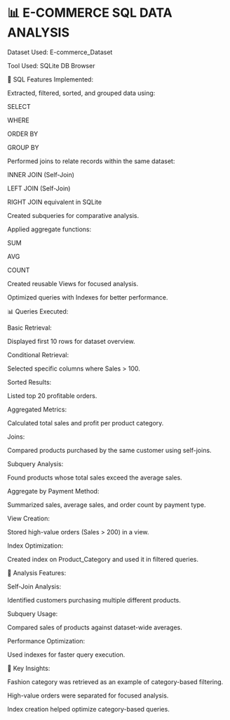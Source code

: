 # 📊 E-COMMERCE SQL DATA ANALYSIS

Dataset Used: E-commerce_Dataset

Tool Used: SQLite DB Browser

🔧 SQL Features Implemented:

Extracted, filtered, sorted, and grouped data using:

SELECT

WHERE

ORDER BY

GROUP BY

Performed joins to relate records within the same dataset:

INNER JOIN (Self-Join)

LEFT JOIN (Self-Join)

RIGHT JOIN equivalent in SQLite

Created subqueries for comparative analysis.

Applied aggregate functions:

SUM

AVG

COUNT

Created reusable Views for focused analysis.

Optimized queries with Indexes for better performance.

📊 Queries Executed:

Basic Retrieval:

Displayed first 10 rows for dataset overview.

Conditional Retrieval:

Selected specific columns where Sales > 100.

Sorted Results:

Listed top 20 profitable orders.

Aggregated Metrics:

Calculated total sales and profit per product category.

Joins:

Compared products purchased by the same customer using self-joins.

Subquery Analysis:

Found products whose total sales exceed the average sales.

Aggregate by Payment Method:

Summarized sales, average sales, and order count by payment type.

View Creation:

Stored high-value orders (Sales > 200) in a view.

Index Optimization:

Created index on Product_Category and used it in filtered queries.

🧩 Analysis Features:

Self-Join Analysis:

Identified customers purchasing multiple different products.

Subquery Usage:

Compared sales of products against dataset-wide averages.

Performance Optimization:

Used indexes for faster query execution.

🎯 Key Insights:

Fashion category was retrieved as an example of category-based filtering.

High-value orders were separated for focused analysis.

Index creation helped optimize category-based queries.
